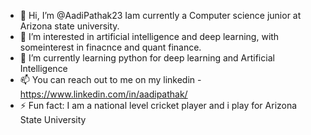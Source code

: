 - 👋 Hi, I’m @AadiPathak23 Iam currently a Computer science junior at Arizona state university.
- 👀 I’m interested in artificial intelligence and deep learning, with someinterest in finacnce and quant finance.
- 🌱 I’m currently learning python for deep learning and Artificial Intelligence 
- 📫 You can reach out to me on my linkedin - https://www.linkedin.com/in/aadipathak/
- ⚡ Fun fact: I am a national level cricket player and i play for Arizona State University 

<!---
AadiPathak23/AadiPathak23 is a ✨ special ✨ repository because its `README.md` (this file) appears on your GitHub profile.
You can click the Preview link to take a look at your changes.
--->

